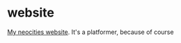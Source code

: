 # website
[My neocities website](https://netbagel.neocities.org/). It's a platformer, because of course
